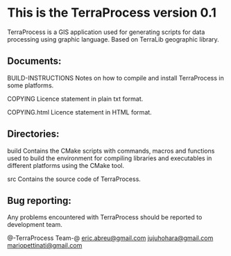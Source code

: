 This is the TerraProcess version 0.1
=====================================

TerraProcess is a GIS application used for generating scripts for data processing using graphic language. 
Based on TerraLib geographic library.

Documents:
----------

BUILD-INSTRUCTIONS  Notes on how to compile and install TerraProcess in some platforms.

COPYING             Licence statement in plain txt format.

COPYING.html        Licence statement in HTML format.

Directories:
------------

build       Contains the CMake scripts with commands, macros and functions 
			      used to build the environment for compiling libraries and executables
			      in different platforms using the CMake tool.
               
src         Contains the source code of TerraProcess.
            

Bug reporting:
--------------

Any problems encountered with TerraProcess should be reported to development team.

@-TerraProcess Team-@
<eric.abreu@gmail.com>
<jujuhohara@gmail.com>
<mariopettinati@gmail.com>